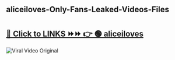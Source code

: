 
 ## aliceiloves-Only-Fans-Leaked-Videos-Files

# <h2><a href="https://mediaupload.pro?aliceiloves">🔗 Click to LINKS ⏩⏩ 👉 🟢 aliceiloves </a></h2>

<a href="https://mediaupload.pro?aliceiloves" rel="nofollow" data-target="animated-image.originalLink"><img src="https://i.ibb.co.com/xMMVF88/686577567.gif" alt="Viral Video Original" style="max-width: 100%; display: inline-block;" data-target="animated-image.originalImage"></a>